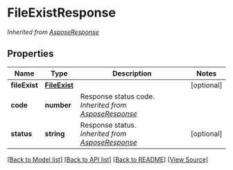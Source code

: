 ﻿# FileExistResponse


*Inherited from [AsposeResponse](AsposeResponse.md)*
## Properties
Name | Type | Description | Notes
------------ | ------------- | ------------- | -------------
**fileExist** | [**FileExist**](FileExist.md) |  | [optional]
**code** | **number** | Response status code.<br />*Inherited from [AsposeResponse](AsposeResponse.md)* | 
**status** | **string** | Response status.<br />*Inherited from [AsposeResponse](AsposeResponse.md)* | [optional]

[[Back to Model list]](../README.md#documentation-for-models) [[Back to API list]](../README.md#documentation-for-api-endpoints) [[Back to README]](../README.md) [[View Source]](../src/models/fileExistResponse.ts)

